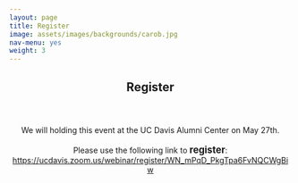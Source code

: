 ```yaml
---
layout: page
title: Register
image: assets/images/backgrounds/carob.jpg
nav-menu: yes
weight: 3
---
```


<!-- Main -->
<div id="main" class="alt">

<!-- One -->
<section id="one">
<div class="inner">
<center>
<header class="major">
<h1>Register</h1>
</header>
</center>

<!-- Content -->
<center>
<p>
We will holding this event at the UC Davis Alumni Center on May 27th. 
<br> <br>
Please use the following link to <b style="font-size:120%;">register</b>: 
<br>
<a href =  "https://ucdavis.zoom.us/webinar/register/WN_mPqD_PkgTpa6FvNQCWgBiw"> https://ucdavis.zoom.us/webinar/register/WN_mPqD_PkgTpa6FvNQCWgBiw </a> 
</p>
</center>




